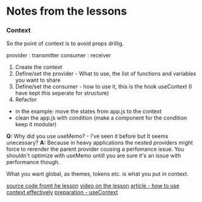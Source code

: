 # Notes from the lessons

### Context
So the point of context is to avoid props drillig. 

provider : transmitter
consumer : receiver

1. Create the context
2. Define/set the provider - What to use, the list of functions and variables you want to share
3. Define/set the consumer - how to use it, this is the hook useContext (I have kept this seperate for structure)
4. Refactor
 * in the example: move the states from app.js to the context
 * clean the app.js with condition (make a component for the condition keep it modular)

**Q:** Why did you use useMemo? - I've seen it before but It seems unecessary?
**A:** Because in heavy applications the nested providers might force to rerender the parent provider cousing a perfomance issue. You shouldn't optimize with useMemo untill you are sure it's an issue with performance though. 

What you want global, as themes, tokens etc. is what you put in context. 

[source code fromt he lesson](https://github.com/tpetrina/hyf-context-tutorial)
[video on the lesson]()
[article - how to use context effectively](https://kentcdodds.com/blog/how-to-use-react-context-effectively)
[preparation - useContext](https://reactjs.org/docs/hooks-reference.html#usecontext)
